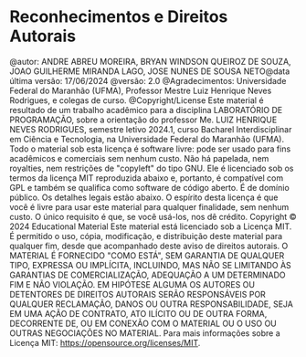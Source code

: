 # Reconhecimentos e Direitos Autorais

@autor: ANDRE ABREU MOREIRA, BRYAN WINDSON QUEIROZ DE SOUZA, JOAO GUILHERME MIRANDA LAGO, JOSE NUNES DE SOUSA NETO@data última versão: 17/06/2024 @versão: 2.0 @Agradecimentos: Universidade Federal do Maranhão (UFMA), Professor Mestre Luiz Henrique Neves Rodrigues, e colegas de curso. @Copyright/License Este material é resultado de um trabalho acadêmico para a disciplina LABORATÓRIO DE PROGRAMAÇÃO, sobre a orientação do professor Me. LUIZ HENRIQUE NEVES RODRIGUES, semestre letivo 2024.1, curso Bacharel Interdisciplinar em Ciência e Tecnologia, na Universidade Federal do Maranhão (UFMA). Todo o material sob esta licença é software livre: pode ser usado para fins acadêmicos e comerciais sem nenhum custo. Não há papelada, nem royalties, nem restrições de "copyleft" do tipo GNU. Ele é licenciado sob os termos da licença MIT reproduzida abaixo e, portanto, é compatível com GPL e também se qualifica como software de código aberto. É de domínio público. Os detalhes legais estão abaixo. O espírito desta licença é que você é livre para usar este material para qualquer finalidade, sem nenhum custo. O único requisito é que, se você usá-los, nos dê crédito. Copyright © 2024 Educational Material Este material está licenciado sob a Licença MIT. É permitido o uso, cópia, modificação, e distribuição deste material para qualquer fim, desde que acompanhado deste aviso de direitos autorais. O MATERIAL É FORNECIDO "COMO ESTÁ", SEM GARANTIA DE QUALQUER TIPO, EXPRESSA OU IMPLÍCITA, INCLUINDO, MAS NÃO SE LIMITANDO ÀS GARANTIAS DE COMERCIALIZAÇÃO, ADEQUAÇÃO A UM DETERMINADO FIM E NÃO VIOLAÇÃO. EM HIPÓTESE ALGUMA OS AUTORES OU DETENTORES DE DIREITOS AUTORAIS SERÃO RESPONSÁVEIS POR QUALQUER RECLAMAÇÃO, DANOS OU OUTRA RESPONSABILIDADE, SEJA EM UMA AÇÃO DE CONTRATO, ATO ILÍCITO OU DE OUTRA FORMA, DECORRENTE DE, OU EM CONEXÃO COM O MATERIAL OU O USO OU OUTRAS NEGOCIAÇÕES NO MATERIAL. Para mais informações sobre a Licença MIT: https://opensource.org/licenses/MIT.
